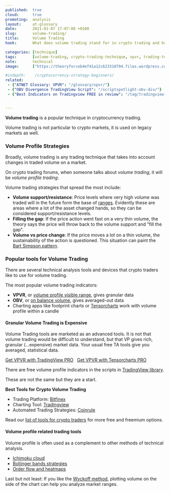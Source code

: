 ```yaml
---
published:  true
cloud:      true
promoting:  analysis
layout:     at-glossary
date:       2021-01-07 17:07:00 +0100
slug:       volume-trading/
title:      Volume Trading
hook:       What does volume trading stand for in crypto trading and how to use it?

categories: [technique]
tags:       [volume-trading, crypto-trading-technique, vpvr, trading-technique, tradingview]
note:       technical
image:      ["https://theoryforceb4ef41a12c623318794.files.wordpress.com/2021/01/volume.jpg"]

#indepth:    /cryptocurrency-strategy-beginners/
related:
 - {"ATNET Glossary: VPVR": "/glossary/vpvr/"}
 - {"OBV Divergence TradingView Script": "/scriptspotlight-obv-div/"}
 - {"Best Indicators on Tradingview FREE in review": "/tag/tradingview-script-review/"}


---
```



**Volume trading** is a popular technique in cryptocurrency trading.

Volume trading is not particular to crypto markets, it is used on legacy markets as well.

<!--more-->

### Volume Profile Strategies

Broadly, volume trading is any trading technique that takes into account changes in traded volume on a market.

On crypto trading forums, when someone talks about *volume trading*, it will be *volume profile trading*.

Volume trading strategies that spread the most include:

* **Volume support/resistance**: Price levels where very high volume was traded will in the future form the base of [ranges](/glossary/sideways/). Evidently these are areas where a lot of the asset changed hands, so they can be considered support/resistance levels.
* **Filling the gap**: If the price action went fast on a very thin volume, the theory says the price will throw back to the volume support and "fill the gap".
* **Volume vs price change**: If the price moves a lot on a thin volume, the sustainability of the action is questioned. This situation can paint the [Bart Simpson pattern](/glossary/bart/).

### Popular tools for Volume Trading

There are several technical analysis tools and devices that crypto traders like to use for volume trading.

The most popular volume trading indicators:

* **VPVR**, or [volume profile visible range](/glossary/vpvr/), gives granular data
* **OBV**, or [on balance volume](/scriptspotlight-obv-div/), gives averaged-out data
* Charting apps like footprint charts or [Tensorcharts](/tensorcharts/) work with volume profile within a candle

#### Granular Volume Trading is Expensive

Volume Trading tools are marketed as an advanced tools. It is not that volume trading would be difficult to understand, but that VP gives rich, granular (...expensive) market data. Your usual free TA tools give you averaged, statistical data.

<a href="http://bit.ly/at-tvd-gopro" rel="nofollow" class="btn">Get VPVR with TradingView PRO</a>
&nbsp;
<a href="https://tensorcharts.com/?r=14" rel="nofollow" class="btn">Get VPVR with Tensorcharts PRO</a>

There are free volume profile indicators in the scripts in [TradingView library](http://bit.ly/3nLSSqy).

These are not the same but they are a start.


**Best Tools for Crypto Volume Trading**

* Trading Platform: [Bitfinex](http://bit.ly/at-bfx-banner2020)
* Charting Tool: [Tradingview](https://bit.ly/at-tvd-btcusd)
* Automated Trading Strategies: [Coinrule](http://bit.ly/coinrulebot)


Read our [list of tools for crypto traders](/tools/) for more free and freemium options.


#### Volume profile related trading tools

Volume profile is often used as a complement to other methods of technical analysis.

* [Ichimoku cloud](/ichimoku-cloud/)
* [Bollinger bands strategies](/glossary/bbands/)
* [Order flow and heatmaps](/tensorcharts/)

Last but not least: If you like the [Wyckoff method](/strategy/wyckoff-ranging-markets/), plotting volume on the side of the chart can help you analyze market ranges.
